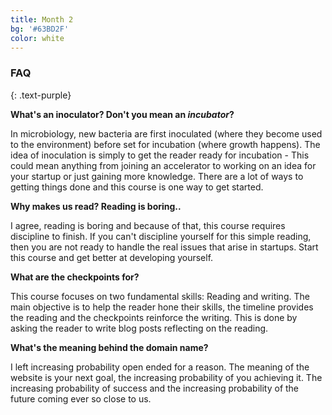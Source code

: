 ```yaml
---
title: Month 2
bg: '#63BD2F'
color: white
---
```


### FAQ 
{: .text-purple}

**What's an inoculator? Don't you mean an *incubator*?**

In microbiology, new bacteria are first inoculated (where they become used to the environment) before set for incubation (where growth happens). The idea of inoculation is simply to get the reader ready for incubation - This could mean anything from joining an accelerator to working on an idea for your startup or just gaining more knowledge. There are a lot of ways to getting things done and this course is one way to get started.

**Why makes us read? Reading is boring..**

I agree, reading is boring and because of that, this course requires discipline to finish. If you can't discipline yourself for this simple reading, then you are not ready to handle the real issues that arise in startups. Start this course and get better at developing yourself.

**What are the checkpoints for?**

This course focuses on two fundamental skills: Reading and writing. The main objective is to help the reader hone their skills, the timeline provides the reading and the checkpoints reinforce the writing. This is done by asking the reader to write blog posts reflecting on the reading.

**What's the meaning behind the domain name?**

I left increasing probability open ended for a reason. The meaning of the website is your next goal, the increasing probability of you achieving it. The increasing probability of success and the increasing probability of the future coming ever so close to us.
